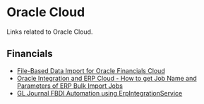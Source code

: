 # Oracle Cloud
Links related to Oracle Cloud.

## Financials
- [File-Based Data Import for Oracle Financials Cloud](https://docs.oracle.com/en/cloud/saas/financials/19a/oefbf/Journal-Import-313923155-fbdi-25.html)
- [Oracle Integration and ERP Cloud - How to get Job Name and Parameters of ERP Bulk Import Jobs](https://blogs.oracle.com/fmw/oracle-integration-and-erp-cloud-how-to-get-job-name-and-parameters-of-erp-bulk-import-jobs)
- [GL Journal FBDI Automation using ErpIntegrationService](https://www.oracleappsdna.com/2019/09/gl-journal-fbdi-automation-using-erpintegrationservice/)
